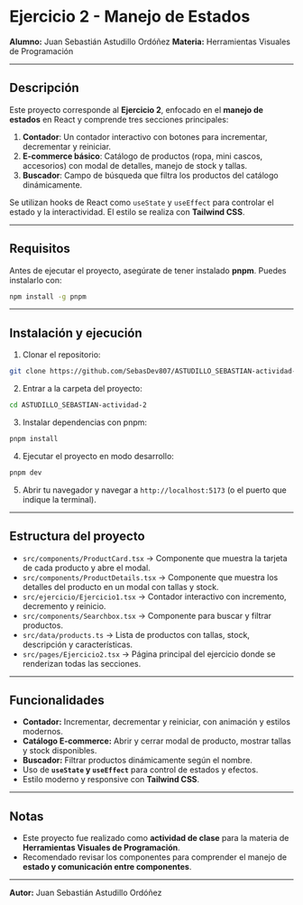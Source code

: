 # Ejercicio 2 - Manejo de Estados

**Alumno:** Juan Sebastián Astudillo Ordóñez
**Materia:** Herramientas Visuales de Programación

---

## Descripción

Este proyecto corresponde al **Ejercicio 2**, enfocado en el **manejo de estados** en React y comprende tres secciones principales:

1. **Contador**: Un contador interactivo con botones para incrementar, decrementar y reiniciar.
2. **E-commerce básico**: Catálogo de productos (ropa, mini cascos, accesorios) con modal de detalles, manejo de stock y tallas.
3. **Buscador**: Campo de búsqueda que filtra los productos del catálogo dinámicamente.

Se utilizan hooks de React como `useState` y `useEffect` para controlar el estado y la interactividad. El estilo se realiza con **Tailwind CSS**.

---

## Requisitos

Antes de ejecutar el proyecto, asegúrate de tener instalado **pnpm**. Puedes instalarlo con:

```bash
npm install -g pnpm
```

---

## Instalación y ejecución

1. Clonar el repositorio:

```bash
git clone https://github.com/SebasDev807/ASTUDILLO_SEBASTIAN-actividad-2.git
```

2. Entrar a la carpeta del proyecto:

```bash
cd ASTUDILLO_SEBASTIAN-actividad-2
```

3. Instalar dependencias con pnpm:

```bash
pnpm install
```

4. Ejecutar el proyecto en modo desarrollo:

```bash
pnpm dev
```

5. Abrir tu navegador y navegar a `http://localhost:5173` (o el puerto que indique la terminal).

---

## Estructura del proyecto

* `src/components/ProductCard.tsx` → Componente que muestra la tarjeta de cada producto y abre el modal.
* `src/components/ProductDetails.tsx` → Componente que muestra los detalles del producto en un modal con tallas y stock.
* `src/ejercicio/Ejercicio1.tsx` → Contador interactivo con incremento, decremento y reinicio.
* `src/components/Searchbox.tsx` → Componente para buscar y filtrar productos.
* `src/data/products.ts` → Lista de productos con tallas, stock, descripción y características.
* `src/pages/Ejercicio2.tsx` → Página principal del ejercicio donde se renderizan todas las secciones.

---

## Funcionalidades

* **Contador:** Incrementar, decrementar y reiniciar, con animación y estilos modernos.
* **Catálogo E-commerce:** Abrir y cerrar modal de producto, mostrar tallas y stock disponibles.
* **Buscador:** Filtrar productos dinámicamente según el nombre.
* Uso de **`useState` y `useEffect`** para control de estados y efectos.
* Estilo moderno y responsive con **Tailwind CSS**.

---

## Notas

* Este proyecto fue realizado como **actividad de clase** para la materia de **Herramientas Visuales de Programación**.
* Recomendado revisar los componentes para comprender el manejo de **estado y comunicación entre componentes**.

---

**Autor:** Juan Sebastián Astudillo Ordóñez
